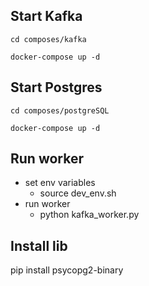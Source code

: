 ## Start Kafka

    cd composes/kafka

    docker-compose up -d

## Start Postgres

    cd composes/postgreSQL

    docker-compose up -d

## Run worker

- set env variables
  - source dev_env.sh
- run worker
  - python kafka_worker.py

## Install lib

pip install psycopg2-binary
